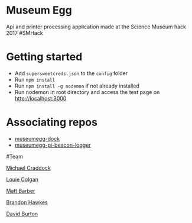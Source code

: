 # Museum Egg

Api and printer processing application made at the Science Museum hack 2017 #SMHack 

# Getting started

- Add ```supersweetcreds.json``` to the  ```config``` folder
- Run ```npm install```
- Run ```npm install -g nodemon``` if not already installed
- Run nodemon in root directory and access the test page on [http://localhost:3000](http://localhost:3000)

# Associating repos

- [museumegg-dock](https://github.com/redweblabs/museumegg-dock)
- [museumegg-pi-beacon-logger](https://github.com/redweblabs/museumegg-pi-beacon-logger)

#Team

[Michael Craddock](https://github.com/moblimic)

[Louie Colgan](https://github.com/ljbc1994)

[Matt Barber](https://github.com/matt-barber)

[Brandon Hawkes](https://github.com/bhawkes)

[David Burton](https://github.com/Phishtitz)

